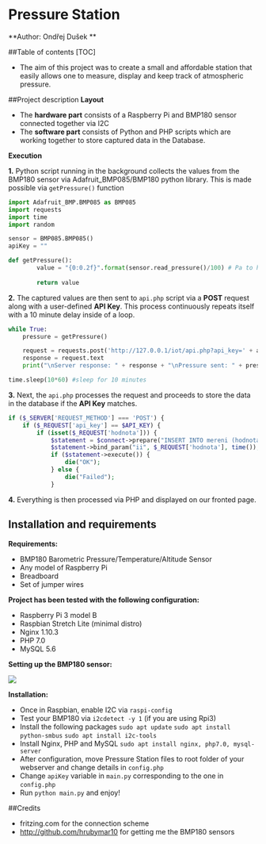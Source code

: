 
# Pressure Station
**Author: Ondřej Dušek **

##Table of contents
[TOC]
 
- The aim of this project was to create a small and affordable station that easily allows one to measure, display and keep track of atmospheric pressure.

##Project description
**Layout**
- The **hardware part** consists of a Raspberry Pi and BMP180 sensor connected together via I2C
- The **software part** consists of Python and PHP scripts which are working together to store captured data in the Database.

**Execution**

**1.** Python script running in the background collects the values from the BMP180 sensor via Adafruit_BMP085/BMP180 python library. This is made possible via `getPressure()` function
```python
import Adafruit_BMP.BMP085 as BMP085
import requests
import time
import random

sensor = BMP085.BMP085()
apiKey = ""

def getPressure():
        value = "{0:0.2f}".format(sensor.read_pressure()/100) # Pa to hPa
		
        return value


```
**2.**  The captured values are then sent to `api.php` script via a **POST** request along with a user-defined **API Key**. This process continuously repeats itself with a 10 minute delay inside of a loop.
```python
while True:
    pressure = getPressure()

    request = requests.post('http://127.0.0.1/iot/api.php?api_key=' + apiKey + "&hodnota=" + pressure)
    response = request.text
    print("\nServer response: " + response + "\nPressure sent: " + pressure +  " hPa")

time.sleep(10*60) #sleep for 10 minutes
```
**3.** Next, the `api.php` processes the request and proceeds to store the data in the database if the **API Key** matches.
```php
if ($_SERVER['REQUEST_METHOD'] === 'POST') {
    if ($_REQUEST['api_key'] == $API_KEY) {
        if (isset($_REQUEST['hodnota'])) {
            $statement = $connect->prepare("INSERT INTO mereni (hodnota,time) VALUES (?, ?)");
            $statement->bind_param("ii", $_REQUEST['hodnota'], time());
            if ($statement->execute()) {
                die("OK");
            } else {
                die("Failed");
            }
```
**4.** Everything is then processed via PHP and displayed on our fronted page.



## Installation and requirements
**Requirements:**

- BMP180 Barometric Pressure/Temperature/Altitude Sensor
- Any model of Raspberry Pi
- Breadboard
- Set of jumper wires


**Project has been tested with the following configuration:**
-  Raspberry Pi 3 model B
- Raspbian Stretch Lite (minimal distro)
- Nginx 1.10.3
- PHP 7.0
- MySQL 5.6

**Setting up the BMP180 sensor:**

![](https://i.imgur.com/WE52kQO.png)


**Installation:**
- Once in Raspbian, enable I2C via `raspi-config`
- Test your BMP180 via `i2cdetect -y 1` (if you are using Rpi3)
- Install the following packages 
`sudo apt update`
`sudo apt install python-smbus`
`sudo apt install i2c-tools`
- Install Nginx, PHP and MySQL
`sudo apt install nginx, php7.0, mysql-server`
- After configuration, move Pressure Station files to root folder of your webserver and change details in `config.php`
- Change `apiKey` variable in `main.py` corresponding to the one in `config.php`
- Run `python main.py` and enjoy!

##Credits
- fritzing.com for the connection scheme
- http://github.com/hrubymar10 for getting me the BMP180 sensors


